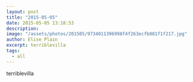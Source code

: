 ```yaml
---
layout: post
title: "2015-05-05"
date: 2015-05-05 13:18:53
description: 
image: "/assets/photos/201505/9734011396998f4f263ecfb881f1f217.jpg"
author: Elise Plain
excerpt: terriblevilla
tags: 
  - all
---
```


terriblevilla
<p></p>
